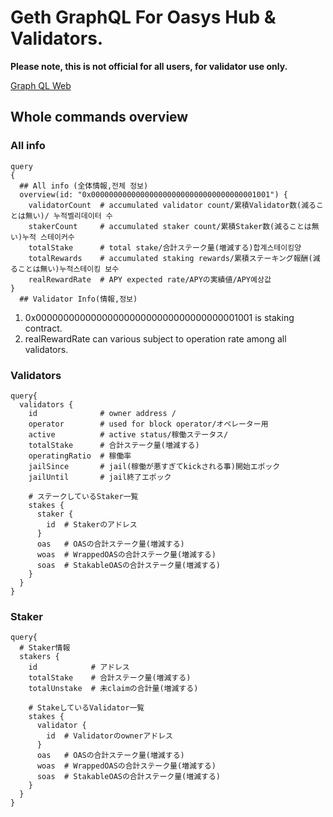 ---
---

# Geth GraphQL For Oasys Hub & Validators. 

**Please note, this is not official for all users, for validator use only.**

[Graph QL Web](https://graph.mainnet.oasys.games/subgraphs/name/oasys/staking/graphql)

## Whole commands overview


### All info

```
query 
{
  ## All info (全体情報,전체 정보)
  overview(id: "0x0000000000000000000000000000000000001001") {
    validatorCount  # accumulated validator count/累積Validator数(減ることは無い)/ 누적벨리데이터 수
    stakerCount     # accumulated staker count/累積Staker数(減ることは無い)누적 스테이커수
    totalStake      # total stake/合計ステーク量(増減する)합계스테이킹양
    totalRewards    # accumulated staking rewards/累積ステーキング報酬(減ることは無い)누적스테이킹 보수
    realRewardRate  # APY expected rate/APYの実績値/APY예상값
}
  ## Validator Info(情報,정보)
```

1. 0x0000000000000000000000000000000000001001 is staking contract. 
2. realRewardRate can various subject to operation rate among all validators.

### Validators 

```
query{
  validators {
    id              # owner address /
    operator        # used for block operator/オペレーター用
    active          # active status/稼働ステータス/
    totalStake      # 合計ステーク量(増減する)
    operatingRatio  # 稼働率
    jailSince       # jail(稼働が悪すぎてkickされる事)開始エポック
    jailUntil       # jail終了エポック
    
    # ステークしているStaker一覧
    stakes {
      staker {
        id  # Stakerのアドレス
      }
      oas   # OASの合計ステーク量(増減する)
      woas  # WrappedOASの合計ステーク量(増減する)
      soas  # StakableOASの合計ステーク量(増減する)
    }
  }
}
```

### Staker

```
query{
  # Staker情報
  stakers {
    id            # アドレス
    totalStake    # 合計ステーク量(増減する)
    totalUnstake  # 未claimの合計量(増減する)
    
    # StakeしているValidator一覧
    stakes {
      validator {
        id  # Validatorのownerアドレス
      }
      oas   # OASの合計ステーク量(増減する)
      woas  # WrappedOASの合計ステーク量(増減する)
      soas  # StakableOASの合計ステーク量(増減する)
    }
  }
}
```

